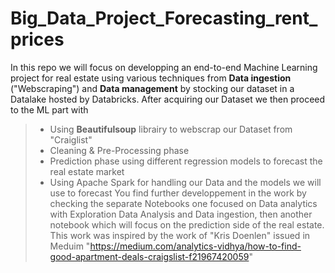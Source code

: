 # Big_Data_Project_Forecasting_rent_prices

In this repo we will focus on developping an end-to-end Machine Learning project for real estate using various techniques from **Data ingestion** ("Webscraping") and **Data management** by stocking our dataset in a Datalake hosted by Databricks.
After acquiring our Dataset we then proceed to the ML part with 
> * Using **Beautifulsoup** librairy to webscrap our Dataset from "Craiglist" 
> * Cleaning & Pre-Processing phase   
> * Prediction phase using different regression models to forecast the real estate market
> * Using Apache Spark for handling our Data and the models we will use to forecast
You find further developpement in the work by checking the separate Notebooks one focused on Data analytics with Exploration Data Analysis and Data ingestion, then another notebook which will focus on the prediction side of the real estate.   
This work was inspired by the work of "Kris Doenlen" issued in Meduim "https://medium.com/analytics-vidhya/how-to-find-good-apartment-deals-craigslist-f21967420059"
